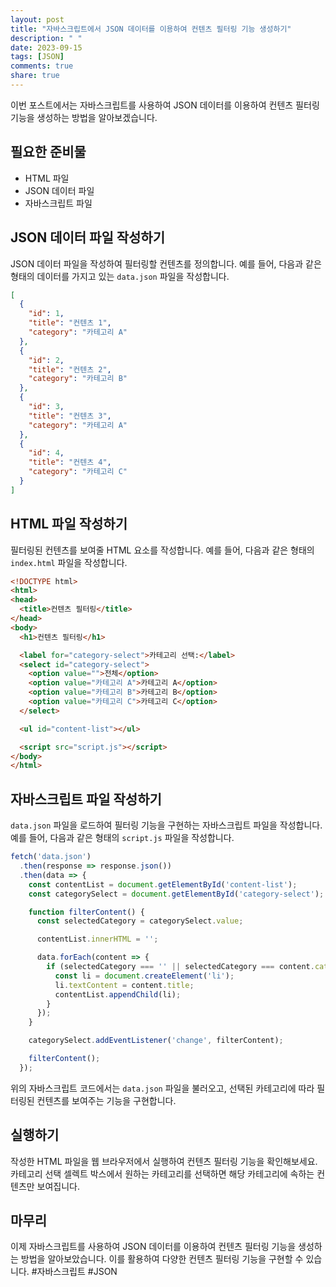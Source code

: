 ```yaml
---
layout: post
title: "자바스크립트에서 JSON 데이터를 이용하여 컨텐츠 필터링 기능 생성하기"
description: " "
date: 2023-09-15
tags: [JSON]
comments: true
share: true
---
```


이번 포스트에서는 자바스크립트를 사용하여 JSON 데이터를 이용하여 컨텐츠 필터링 기능을 생성하는 방법을 알아보겠습니다.

## 필요한 준비물

- HTML 파일
- JSON 데이터 파일
- 자바스크립트 파일

## JSON 데이터 파일 작성하기

JSON 데이터 파일을 작성하여 필터링할 컨텐츠를 정의합니다. 예를 들어, 다음과 같은 형태의 데이터를 가지고 있는 `data.json` 파일을 작성합니다.

```json
[
  {
    "id": 1,
    "title": "컨텐츠 1",
    "category": "카테고리 A"
  },
  {
    "id": 2,
    "title": "컨텐츠 2",
    "category": "카테고리 B"
  },
  {
    "id": 3,
    "title": "컨텐츠 3",
    "category": "카테고리 A"
  },
  {
    "id": 4,
    "title": "컨텐츠 4",
    "category": "카테고리 C"
  }
]
```

## HTML 파일 작성하기

필터링된 컨텐츠를 보여줄 HTML 요소를 작성합니다. 예를 들어, 다음과 같은 형태의 `index.html` 파일을 작성합니다.

```html
<!DOCTYPE html>
<html>
<head>
  <title>컨텐츠 필터링</title>
</head>
<body>
  <h1>컨텐츠 필터링</h1>

  <label for="category-select">카테고리 선택:</label>
  <select id="category-select">
    <option value="">전체</option>
    <option value="카테고리 A">카테고리 A</option>
    <option value="카테고리 B">카테고리 B</option>
    <option value="카테고리 C">카테고리 C</option>
  </select>

  <ul id="content-list"></ul>

  <script src="script.js"></script>
</body>
</html>
```

## 자바스크립트 파일 작성하기

`data.json` 파일을 로드하여 필터링 기능을 구현하는 자바스크립트 파일을 작성합니다. 예를 들어, 다음과 같은 형태의 `script.js` 파일을 작성합니다.

```javascript
fetch('data.json')
  .then(response => response.json())
  .then(data => {
    const contentList = document.getElementById('content-list');
    const categorySelect = document.getElementById('category-select');

    function filterContent() {
      const selectedCategory = categorySelect.value;

      contentList.innerHTML = '';

      data.forEach(content => {
        if (selectedCategory === '' || selectedCategory === content.category) {
          const li = document.createElement('li');
          li.textContent = content.title;
          contentList.appendChild(li);
        }
      });
    }

    categorySelect.addEventListener('change', filterContent);

    filterContent();
  });
```

위의 자바스크립트 코드에서는 `data.json` 파일을 불러오고, 선택된 카테고리에 따라 필터링된 컨텐츠를 보여주는 기능을 구현합니다.

## 실행하기

작성한 HTML 파일을 웹 브라우저에서 실행하여 컨텐츠 필터링 기능을 확인해보세요. 카테고리 선택 셀렉트 박스에서 원하는 카테고리를 선택하면 해당 카테고리에 속하는 컨텐츠만 보여집니다.

## 마무리

이제 자바스크립트를 사용하여 JSON 데이터를 이용하여 컨텐츠 필터링 기능을 생성하는 방법을 알아보았습니다. 이를 활용하여 다양한 컨텐츠 필터링 기능을 구현할 수 있습니다. #자바스크립트 #JSON